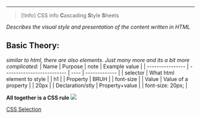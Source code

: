 ***

>[!info] CSS info
>**C**ascading
**S**tyle
**S**heets
>
*Describes the visual style and presentation of the content written in HTML*

## Basic Theory:
*similar to html, there are also elements. Just many more and its a bit more complicated:* 
| Name             | Purpose                    | note | Example value |
| ---------------- | -------------------------- | ---- | ------------- |
| selector         | What html element to style |      | h1            |
| Property         | BRUH                       |      | font-size     |
| Value            | Value of a property        |      | 20px          |
| Declaration/stly | Property+value                           |      |      font-size: 20px;         |

**All together is a CSS rule**
![](Pasted%20image%2020230519200623.png)


[CSS  Selection](CSS%20%20Selection.md)